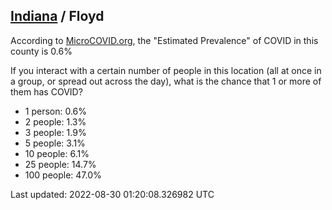 
## [Indiana](/united-states/indiana) / Floyd

According to [MicroCOVID.org](http://microcovid.org),
the "Estimated Prevalence" of COVID in this county is 0.6%

If you interact with a certain number of people in this location
(all at once in a group, or spread out across the day), what is the chance that
1 or more of them has COVID?

- 1 person: 0.6%
- 2 people: 1.3%
- 3 people: 1.9%
- 5 people: 3.1%
- 10 people: 6.1%
- 25 people: 14.7%
- 100 people: 47.0%

Last updated: 2022-08-30 01:20:08.326982 UTC
